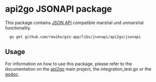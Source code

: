 # api2go JSONAPI package

This package contains [JSON API](http://jsonapi.org) compatible
marshal und unmarshal functionality.

```
  go get github.com/rewiko/gin-app/libs/jsonapi/api2go/jsonapi
```

## Usage

For information on how to use this package, please refer to the 
documentation on the [api2go](https://github.com/rewiko/gin-app/libs/jsonapi/api2go) main project, 
the integration_test.go or the [godoc](http://godoc.org/github.com/rewiko/gin-app/libs/jsonapi/api2go/jsonapi).
